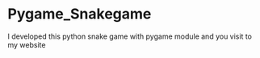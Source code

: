 # Pygame_Snakegame
I developed this python snake game with pygame module and you visit to my website 
